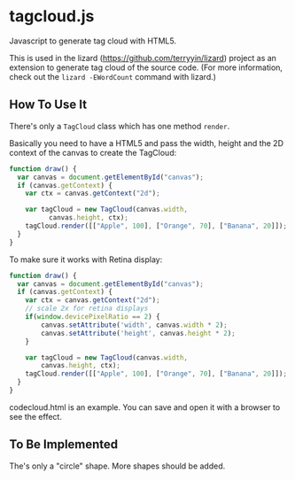 tagcloud.js
===========

Javascript to generate tag cloud with HTML5.

This is used in the lizard (https://github.com/terryyin/lizard) project as an
extension to generate tag cloud of the source code. (For more information,
check out the `lizard -EWordCount` command with lizard.)

## How To Use It

There's only a `TagCloud` class which has one method `render`.

Basically you need to have a HTML5 <canvas> and pass the width, height and the 2D context
of the canvas to create the TagCloud:

```javascript
function draw() {
  var canvas = document.getElementById("canvas");
  if (canvas.getContext) {
    var ctx = canvas.getContext("2d");

    var tagCloud = new TagCloud(canvas.width,
          canvas.height, ctx);
    tagCloud.render([["Apple", 100], ["Orange", 70], ["Banana", 20]]);
  }
}
```

To make sure it works with Retina display:

```javascript
function draw() {
  var canvas = document.getElementById("canvas");
  if (canvas.getContext) {
    var ctx = canvas.getContext("2d");
    // scale 2x for retina displays
    if(window.devicePixelRatio == 2) {
        canvas.setAttribute('width', canvas.width * 2);
        canvas.setAttribute('height', canvas.height * 2);
    }

    var tagCloud = new TagCloud(canvas.width,
        canvas.height, ctx);
    tagCloud.render([["Apple", 100], ["Orange", 70], ["Banana", 20]]);
  }
}
```

codecloud.html is an example. You can save and open it with a browser to see the effect.

## To Be Implemented

The's only a "circle" shape. More shapes should be added.
